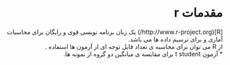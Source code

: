 # <div dir="rtl"> مقدمات r </div>

<div dir="rtl">
[R](http://www.r-project.org/) یک زبان برنامه نویسی قوی و رایگان برای محاسبات آماری و برای ترسیم داده ها می باشد. 
</div>

<div dir="rtl"> از R  می توان برای محاسبه ی تعداد قابل توجه ای از آزمون ها استفاده .
 </div>
<div dir="rtl">  
 * آزمون t student برای مقایسه ی میانگین دو گروه از نمونه ها. 
</div>
